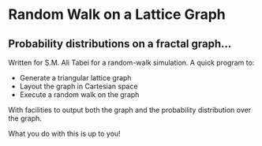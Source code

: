 Random Walk on a Lattice Graph
==============================
Probability distributions on a fractal graph...
-----------------------------------------------


Written for S.M. Ali Tabei for a random-walk simulation. A quick program to:


 - Generate a triangular lattice graph
 - Layout the graph in Cartesian space
 - Execute a random walk on the graph


With facilities to output both the graph and the probability distribution over the graph.


What you do with this is up to you!